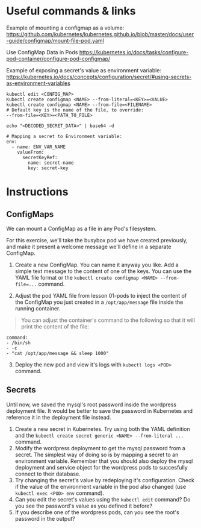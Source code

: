 # Useful commands & links

Example of mounting a configmap as a volume:
https://github.com/kubernetes/kubernetes.github.io/blob/master/docs/user-guide/configmap/mount-file-pod.yaml

Use ConfigMap Data in Pods
https://kubernetes.io/docs/tasks/configure-pod-container/configure-pod-configmap/

Example of exposing a secret's value as environment variable:
https://kubernetes.io/docs/concepts/configuration/secret/#using-secrets-as-environment-variables

```
kubectl edit <CONFIG_MAP>
Kubectl create configmap <NAME> --from-literal=<KEY>=<VALUE>
kubectl create configmap <NAME> --from-file=<FILENAME>
# Default key is the name of the file, to override:
--from-file=<KEY>=<PATH_TO_FILE>

echo "<DECODED_SECRET_DATA>" | base64 -d

# Mapping a secret to Environment variable:
env:
  - name: ENV_VAR_NAME
    valueFrom:
      secretKeyRef:
        name: secret-name
        key: secret-key

```

# Instructions

## ConfigMaps

We can mount a ConfigMap as a file in any Pod's filesystem.

For this exercise, we'll take the busybox pod we have created previously, and
make it present a welcome message we'll define in a separate ConfigMap.

1. Create a new ConfigMap. You can name it anyway you like.
Add a simple text message to the content of one of the keys. You can use the
YAML file format or the `kubectl create configmap <NAME> --from-file=...` command.

2. Adjust the pod YAML file from lesson 01-pods to inject the content of the
ConfigMap you just created in a `/opt/app/message` file inside the running container.

> You can adjust the container's command to the following so that it will print
the content of the file:

```
command:
- /bin/sh
- -c
- "cat /opt/app/message && sleep 1000"
```

3. Deploy the new pod and view it's logs with `kubectl logs <POD>` command.

## Secrets

Until now, we saved the mysql's root password inside the wordpress deployment file.
It would be better to save the password in Kubernetes and reference it in the
deployment file instead.

1. Create a new secret in Kubernetes. Try using both the YAML definition and the
`kubectl create secret generic <NAME> --from-literal ...` command.
2. Modify the wordpress deployment to get the mysql password from a secret. The
simplest way of doing so is by mapping a secret to an environment variable.
Remember that you should also deploy the mysql deployment and service object for
the wordpress pods to succesfully connect to their database.
3. Try changing the secret's value by redeploying it's configuration. Check if
the value of the environment variable in the pod also changed (use `kubectl exec
<POD> env` command).
4. Can you edit the secret's values using the `kubectl edit` command? Do you see
the password's value as you defined it before?
5. If you describe one of the wordpress pods, can you see the root's password
in the output?

